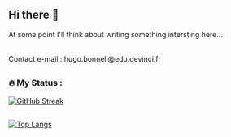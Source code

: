 ## Hi there 👋

At some point I'll think about writing something intersting here...

<br>
Contact e-mail : hugo.bonnell@edu.devinci.fr
<br>

##

### :fire: My Status :

[![GitHub Streak](https://streak-stats.demolab.com?user=Hu9o73&theme=dark&border_radius=50&date_format=j%20M%5B%20Y%5D)](https://git.io/streak-stats)

##

[![Top Langs](https://github-readme-stats.vercel.app/api/top-langs/?username=Hu9o73)](https://github.com/anuraghazra/github-readme-stats)
